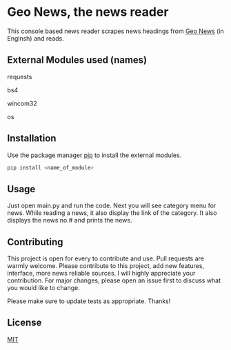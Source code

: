 # Geo News, the news reader
This console based news reader scrapes news headings from [Geo News](https://www.geo.tv/) (in Englnsh) and reads.

## External Modules used (names)
requests

bs4

wincom32

os



## Installation

Use the package manager [pip](https://pip.pypa.io/en/stable/) to install the external modules.

```bash
pip install <name_of_module>
```

## Usage
Just open main.py and run the code. Next you will see category menu for news.
While reading a news, it also display the link of the category. It also displays the news no.# and prints the news.


## Contributing
This project is open for every to contribute and use. Pull requests are warmly welcome. Please contribute to this project, add new features, interface, more news reliable sources. I will highly appreciate your contribution. For major changes, please open an issue first to discuss what you would like to change. 

Please make sure to update tests as appropriate.
Thanks!

## License
[MIT](https://choosealicense.com/licenses/mit/)